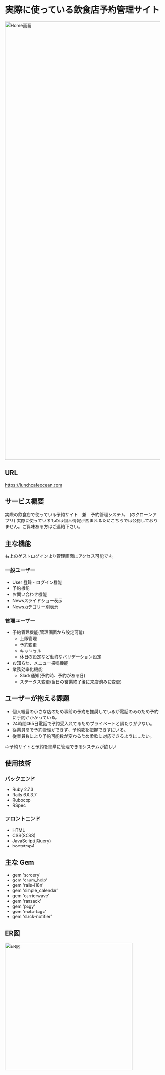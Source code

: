 # 実際に使っている飲食店予約管理サイト
<img width="1425" alt="Home画面" src="https://user-images.githubusercontent.com/80527303/152959878-d231594a-7a3f-412c-9ec4-af6f2f0f6821.png">

## URL
https://lunchcafeocean.com

## サービス概要
実際の飲食店で使っている予約サイト　兼　予約管理システム　(のクローンアプリ)
実際に使っているものは個人情報が含まれるためこちらでは公開しておりません。ご興味ある方はご連絡下さい。

## 主な機能

右上のゲストログインより管理画面にアクセス可能です。

### 一般ユーザー
- User 登録・ログイン機能
- 予約機能
- お問い合わせ機能
- Newsスライドショー表示
- Newsカテゴリー別表示

### 管理ユーザー
- 予約管理機能(管理画面から設定可能)
  - 上限管理
  - 予約変更
  - キャンセル 
  - 休日の設定など動的なバリデーション設定
- お知らせ、メニュー投稿機能
- 業務効率化機能
  - Slack通知(予約時、予約がある日)
  - ステータス変更(当日の営業終了後に来店済みに変更) 


## ユーザーが抱える課題
- 個人経営の小さな店のため事前の予約を推奨しているが電話のみのため予約に手間がかかっている。
- 24時間365日電話で予約受入れてるためプライベートと隔たりが少ない。
- 従業員間で予約管理ができず、予約数を把握できずにいる。
- 従業員数により予約可能数が変わるため柔軟に対応できるようにしたい。

⇨予約サイトと予約を簡単に管理できるシステムが欲しい

## 使用技術
### バックエンド
- Ruby 2.7.3
- Rails 6.0.3.7
- Rubocop
- RSpec

### フロントエンド
- HTML
- CSS(SCSS)
- JavaScript(jQuery)
- bootstrap4

## 主な Gem

- gem 'sorcery'
- gem 'enum_help'
- gem 'rails-i18n'
- gem 'simple_calendar'
- gem 'carrierwave'
- gem 'ransack'
- gem 'pagy'
- gem 'meta-tags'
- gem 'slack-notifier'

## ER図
<img width="414" alt="ER図" src="https://user-images.githubusercontent.com/80527303/152961835-27f56788-1886-48d6-a1ad-ba44cdd58ce0.png">

